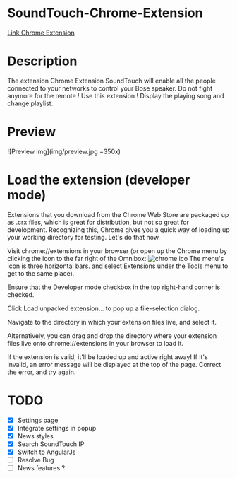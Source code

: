 # SoundTouch-Chrome-Extension

[Link Chrome Extension](https://chrome.google.com/webstore/detail/soundtouch-chrome-extensi/gapfkijlllenhmgddoldcfedfiiakfgg)

# Description

The extension Chrome Extension SoundTouch will enable all the people connected to your networks to control your Bose speaker. Do not fight anymore for the remote ! Use this extension ! Display the playing song and change playlist.

# Preview

![Preview img](img/preview.jpg =350x)

# Load the extension (developer mode)

Extensions that you download from the Chrome Web Store are packaged up as .crx files, which is great for distribution, but not so great for development. Recognizing this, Chrome gives you a quick way of loading up your working directory for testing. Let's do that now.

Visit chrome://extensions in your browser (or open up the Chrome menu by clicking the icon to the far right of the Omnibox: ![chrome ico](https://developer.chrome.com/static/images/hotdogmenu.png) The menu's icon is three horizontal bars. and select Extensions under the Tools menu to get to the same place).

Ensure that the Developer mode checkbox in the top right-hand corner is checked.

Click Load unpacked extension… to pop up a file-selection dialog.

Navigate to the directory in which your extension files live, and select it.

Alternatively, you can drag and drop the directory where your extension files live onto chrome://extensions in your browser to load it.

If the extension is valid, it'll be loaded up and active right away! If it's invalid, an error message will be displayed at the top of the page. Correct the error, and try again.

# TODO

- [x] Settings page
- [x] Integrate settings in popup
- [x] News styles
- [x] Search SoundTouch IP
- [x] Switch to AngularJs
- [ ] Resolve Bug
- [ ] News features ?
